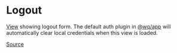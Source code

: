 # Logout

[View][view] showing logout form.  The default auth plugin in [@wq/app] will automatically clear local credentials when this view is loaded.

[Source]

[view]: ./index.md

[@wq/app]: ../@wq/app.md
[Source]: https://github.com/wq/wq.app/blob/main/packages/react/src/views/Logout.js

